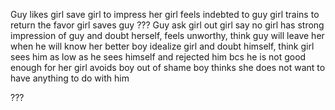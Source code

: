 
Guy likes girl
save girl to impress her
girl feels indebted to guy
girl trains to return the favor
girl saves guy
???
Guy ask girl out
girl say no
    girl has strong impression of guy and doubt herself, feels unworthy, think guy will leave her when he will know her better
    boy idealize girl and doubt himself, think girl sees him as low as he sees himself and rejected him bcs he is not good enough for her
girl avoids boy out of shame
boy thinks she does not want to have anything to do with him

???
